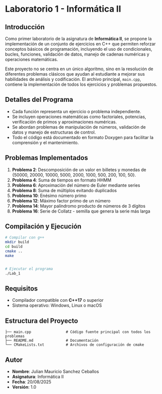 # Laboratorio 1 - Informática II

## Introducción

Como primer laboratorio de la asignatura de **Informática II**, se propone la implementación de un conjunto de ejercicios en C++ que permiten reforzar conceptos básicos de programación, incluyendo el uso de condicionales, bucles, funciones, validación de datos, manejo de cadenas numéricas y operaciones matemáticas.

Este proyecto no se centra en un único algoritmo, sino en la resolución de diferentes problemas clásicos que ayudan al estudiante a mejorar sus habilidades de análisis y codificación. El archivo principal, `main.cpp`, contiene la implementación de todos los ejercicios y problemas propuestos.

## Detalles del Programa

- Cada función representa un ejercicio o problema independiente.
- Se incluyen operaciones matemáticas como factoriales, potencias, verificación de primos y aproximaciones numéricas.
- Se abordan problemas de manipulación de números, validación de datos y manejo de estructuras de control.
- Todo el código está documentado en formato Doxygen para facilitar la comprensión y el mantenimiento.

## Problemas Implementados
1. **Problema 2**: Descomposición de un valor en billetes y monedas de {50000, 20000, 10000, 5000, 2000, 1000, 500, 200, 100, 50}.
2. **Problema 4**: Suma de tiempos en formato HHMM
3. **Problema 6**: Aproximación del número de Euler mediante series
4. **Problema 8**: Suma de múltiplos evitando duplicados
5. **Problema 10**: Enésimo número primo
6. **Problema 12**: Máximo factor primo de un número
7. **Problema 14**: Mayor palíndromo producto de números de 3 dígitos
8. **Problema 16**: Serie de Collatz - semilla que genera la serie más larga

## Compilación y Ejecución

```bash
# Compilar con g++
mkdir build
cd build 
cmake ..
make


# Ejecutar el programa
./Lab_1
```

## Requisitos

- Compilador compatible con **C++17** o superior
- Sistema operativo: Windows, Linux o macOS

## Estructura del Proyecto

```
├── main.cpp                # Código fuente principal con todos los problemas
├── README.md               # Documentación
└── CMakeLists.txt          # Archivos de configuración de cmake
```

## Autor

- **Nombre**: Julian Mauricio Sanchez Ceballos
- **Asignatura**: Informática II
- **Fecha**: 20/08/2025
- **Versión**: 1.0
